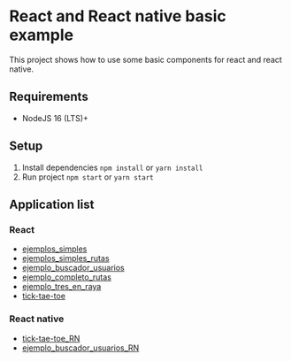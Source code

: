 # React and React native basic example

This project shows how to use some basic components for react and react native.

## Requirements

- NodeJS 16 (LTS)+

## Setup

1. Install dependencies `npm install` or `yarn install`
2. Run project `npm start` or `yarn start`



## Application list

### React

 - [ejemplos_simples](./ejemplos_simples)
 - [ejemplos_simples_rutas](./ejemplos_simples_rutas)
 - [ejemplo_buscador_usuarios](./ejemplo_buscador_usuarios)
 - [ejemplo_completo_rutas](./ejemplo_completo_rutas)
 - [ejemplo_tres_en_raya](./ejemplo_tres_en_raya)
 - [tick-tae-toe](./tick-tae-toe)

### React native

 - [tick-tae-toe_RN](./tick-tae-toe_RN)
 - [ejemplo_buscador_usuarios_RN](./ejemplo_buscador_usuarios_RN)